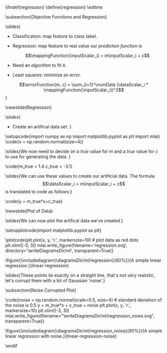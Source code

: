 \ifndef{regression}
\define{regression}
\editme

\subsection{Objective Functions and Regression}

\slides{
* Classification: map feature to class label.
* Regression: map feature to real value our *prediction function* is

    $$\mappingFunction(\inputScalar_i) = m\inputScalar_i + c$$

* Need an *algorithm* to fit it. 

* Least squares: minimize an error.

$$\errorFunction(m, c) = \sum_{i=1}^\numData (\dataScalar_i * \mappingFunction(\inputScalar_i))^2$$}

\newslide{Regression}

\slides{
* Create an artifical data set.
}

\setupcode{import numpy as np
import matplotlib.pyplot as plt
import mlai}
\code{x = np.random.normal(size=4)}

\slides{We now need to decide on a *true* value for $m$ and a *true* value for $c$ to use for generating the data. }

\code{m_true = 1.4
c_true = -3.1}

\slides{We can use these values to create our artificial data. The formula 
$$\dataScalar_i = m\inputScalar_i + c$$ is translated to code as follows:}

\code{y = m_true*x+c_true}

\newslide{Plot of Data}

\slides{We can now plot the artifical data we've created.}

\setupplotcode{import matplotlib.pyplot as plt}

\plotcode{plt.plot(x, y, 'r.', markersize=10) # plot data as red dots
plt.xlim([-3, 3])
mlai.write_figure(filename='regression.svg', directory='\writeDiagramsDir/ml', transparent=True)}

\figure{\includediagram{\diagramsDir/ml/regression}{60%}}{A simple linear regression.}{linear-regression}

\slides{These points lie exactly on a straight line, that's not very realistic, let's corrupt them with a bit of Gaussian 'noise'.}

\subsection{Noise Corrupted Plot}

\code{noise = np.random.normal(scale=0.5, size=4) # standard deviation of the noise is 0.5
y = m_true*x + c_true + noise
plt.plot(x, y, 'r.', markersize=10)
plt.xlim([-3, 3])
mlai.write_figure(filename="\writeDiagramsDir/ml/regression_noise.svg", transparent=True)}

\figure{\includediagram{\diagramsDir/ml/regression_noise}{60%}}{A simple linear regression with noise.}{linear-regression-noise}

\endif
